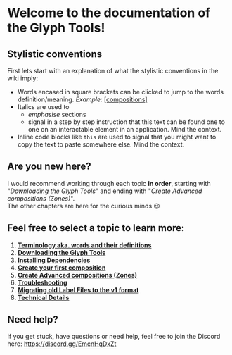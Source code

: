 # Welcome to the documentation of the Glyph Tools!

## Stylistic conventions
First lets start with an explanation of what the stylistic conventions in the wiki imply:
* Words encased in square brackets can be clicked to jump to the words definition/meaning. *Example:* [\[compositions\]](./1_Terminology.md#compositioncompositions)
* Italics are used to
  * *emphasise* sections
  * signal in a step by step instruction that this text can be found one to one on an interactable element in an application. Mind the context.
* Inline code blocks like `this` are used to signal that you might want to copy the text to paste somewhere else. Mind the context.

## Are you new here?
I would recommend working through each topic **in order**, starting with "*Downloading the Glyph Tools*" and ending with "*Create Advanced compositions (Zones)*".  
The other chapters are here for the curious minds :wink:

## Feel free to select a topic to learn more:
1. [**Terminology aka. words and their definitions**](./1_Terminology.md)
2. [**Downloading the Glyph Tools**](./2_Downloading%20Glyph%20Tools.md)
3. [**Installing Dependencies**](./3_Installing%20Dependencies/README.md)
4. [**Create your first composition**](./4_First%20Composition/README.md)
5. [**Create Advanced compositions (Zones)**](./5_Create%20Advanced%20compositions%20(Zones).md)
6. [**Troubleshooting**](./6_Troubleshooting.md)
7. [**Migrating old Label Files to the v1 format**](./7_Migrating%20old%20Label%20Files.md)
8. [**Technical Details**](./8_Technical%20Details.md)

## Need help?
If you get stuck, have questions or need help, feel free to join the Discord here: https://discord.gg/EmcnHqDxZt